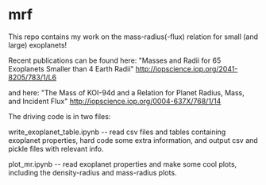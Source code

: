 mrf
===
This repo contains my work on the mass-radius(-flux) relation for small 
(and large) exoplanets!

Recent publications can be found here:
"Masses and Radii for 65 Exoplanets Smaller than 4 Earth Radii"
http://iopscience.iop.org/2041-8205/783/1/L6

and here:
"The Mass of KOI-94d and a Relation for Planet Radius, Mass, and Incident Flux"
http://iopscience.iop.org/0004-637X/768/1/14

The driving code is in two files:

write_exoplanet_table.ipynb -- read csv files and tables containing exoplanet properties, hard code some extra information, and output csv and pickle files with relevant info.

plot_mr.ipynb -- read exoplanet properties and make some cool plots, including the density-radius and mass-radius plots.
